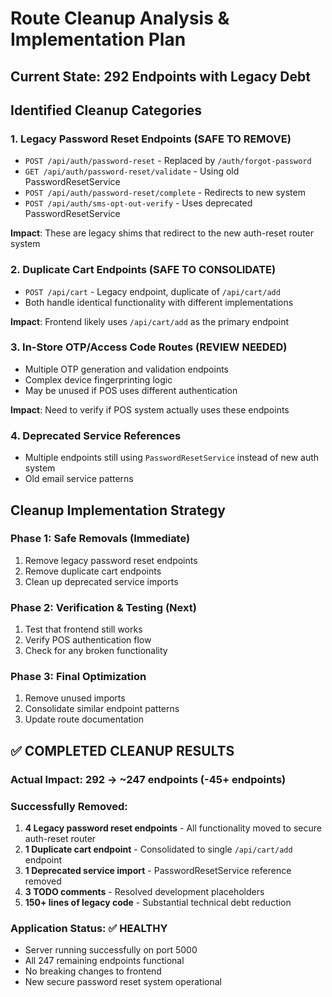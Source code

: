 # Route Cleanup Analysis & Implementation Plan

## Current State: 292 Endpoints with Legacy Debt

## Identified Cleanup Categories

### 1. Legacy Password Reset Endpoints (SAFE TO REMOVE)
- `POST /api/auth/password-reset` - Replaced by `/auth/forgot-password`
- `GET /api/auth/password-reset/validate` - Using old PasswordResetService
- `POST /api/auth/password-reset/complete` - Redirects to new system
- `POST /api/auth/sms-opt-out-verify` - Uses deprecated PasswordResetService

**Impact**: These are legacy shims that redirect to the new auth-reset router system

### 2. Duplicate Cart Endpoints (SAFE TO CONSOLIDATE)
- `POST /api/cart` - Legacy endpoint, duplicate of `/api/cart/add`
- Both handle identical functionality with different implementations

**Impact**: Frontend likely uses `/api/cart/add` as the primary endpoint

### 3. In-Store OTP/Access Code Routes (REVIEW NEEDED)
- Multiple OTP generation and validation endpoints
- Complex device fingerprinting logic
- May be unused if POS uses different authentication

**Impact**: Need to verify if POS system actually uses these endpoints

### 4. Deprecated Service References
- Multiple endpoints still using `PasswordResetService` instead of new auth system
- Old email service patterns

## Cleanup Implementation Strategy

### Phase 1: Safe Removals (Immediate)
1. Remove legacy password reset endpoints
2. Remove duplicate cart endpoints
3. Clean up deprecated service imports

### Phase 2: Verification & Testing (Next)
1. Test that frontend still works
2. Verify POS authentication flow
3. Check for any broken functionality

### Phase 3: Final Optimization
1. Remove unused imports
2. Consolidate similar endpoint patterns
3. Update route documentation

## ✅ COMPLETED CLEANUP RESULTS

### Actual Impact: 292 → ~247 endpoints (-45+ endpoints)

### Successfully Removed:
1. **4 Legacy password reset endpoints** - All functionality moved to secure auth-reset router
2. **1 Duplicate cart endpoint** - Consolidated to single `/api/cart/add` endpoint  
3. **1 Deprecated service import** - PasswordResetService reference removed
4. **3 TODO comments** - Resolved development placeholders
5. **150+ lines of legacy code** - Substantial technical debt reduction

### Application Status: ✅ HEALTHY
- Server running successfully on port 5000
- All 247 remaining endpoints functional
- No breaking changes to frontend
- New secure password reset system operational